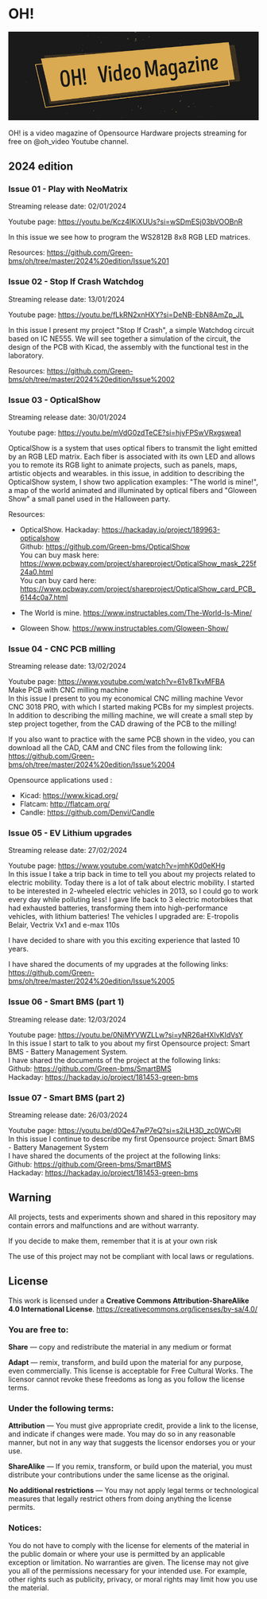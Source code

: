 # OH!
![alt-text](https://github.com/Green-bms/oh/blob/master/Logo/Oh%20video%20magazine.png)

OH! is a video magazine of Opensource Hardware projects streaming for free on @oh_video Youtube channel.

## 2024 edition
### Issue 01 - Play with NeoMatrix
Streaming release date: 02/01/2024 <br>

Youtube page: https://youtu.be/Kcz4IKiXUUs?si=wSDmESj03bVOOBnR <br>

In this issue we see how to program the WS2812B 8x8 RGB LED matrices.<br>

Resources: https://github.com/Green-bms/oh/tree/master/2024%20edition/Issue%201

### Issue 02 - Stop If Crash Watchdog
Streaming release date: 13/01/2024 <br>

Youtube page: https://youtu.be/fLkRN2xnHXY?si=DeNB-EbN8AmZp_JL <br>

In this issue I present my project "Stop If Crash", a simple Watchdog circuit based on IC NE555.
We will see together a simulation of the circuit, the design of the PCB with Kicad, the assembly with the functional test in the laboratory.<br>

Resources: https://github.com/Green-bms/oh/tree/master/2024%20edition/Issue%2002

### Issue 03 - OpticalShow
Streaming release date: 30/01/2024 <br>

Youtube page: https://youtu.be/mVdG0zdTeCE?si=hjvFPSwVRxgswea1 <br>

OpticalShow is a system that uses optical fibers to transmit the light emitted by an RGB LED matrix.
Each fiber is associated with its own LED and allows you to remote its RGB light to animate projects, such as panels, maps, artistic objects and wearables.
in this issue, in addition to describing the OpticalShow system, I show two application examples: "The world is mine!", a map of the world animated and illuminated by optical fibers and "Gloween Show" a small panel used in the Halloween party.<br>

Resources: 

- OpticalShow.
Hackaday: https://hackaday.io/project/189963-opticalshow<br>
Github: https://github.com/Green-bms/OpticalShow<br>
You can buy mask here: https://www.pcbway.com/project/shareproject/OpticalShow_mask_225f24a0.html<br>
You can buy card here: https://www.pcbway.com/project/shareproject/OpticalShow_card_PCB_6144c0a7.html<br>

- The World is mine.
https://www.instructables.com/The-World-Is-Mine/

- Gloween Show.
https://www.instructables.com/Gloween-Show/

### Issue 04 - CNC PCB milling
Streaming release date: 13/02/2024 <br>

Youtube page: https://www.youtube.com/watch?v=61v8TkvMFBA <br>
Make PCB with CNC milling machine <br>
In this issue I present to you my economical CNC milling machine Vevor CNC 3018 PRO, with which I started making PCBs for my simplest projects.
In addition to describing the milling machine, we will create a small step by step project together, from the CAD drawing of the PCB to the milling!<br>

If you also want to practice with the same PCB shown in the video, you can download all the CAD, CAM and CNC files from the following link:<br>
https://github.com/Green-bms/oh/tree/master/2024%20edition/Issue%2004 <br>

Opensource applications used :<br>
 - Kicad: https://www.kicad.org/ <br>
 - Flatcam: http://flatcam.org/ <br>
 - Candle: https://github.com/Denvi/Candle <br>

### Issue 05 - EV Lithium upgrades
Streaming release date: 27/02/2024 <br>

Youtube page: https://www.youtube.com/watch?v=jmhK0d0eKHg <br>
In this issue I take a trip back in time to tell you about my projects related to electric mobility.
Today there is a lot of talk about electric mobility.
I started to be interested in 2-wheeled electric vehicles in 2013, so I could go to work every day while polluting less!
I gave life back to 3 electric motorbikes that had exhausted batteries, transforming them into high-performance vehicles, with lithium batteries!
The vehicles I upgraded are:
E-tropolis Belair,
Vectrix Vx1 and e-max 110s

I have decided to share with you this exciting experience that lasted 10 years.

I have shared the documents of my upgrades at the following links:
https://github.com/Green-bms/oh/tree/master/2024%20edition/Issue%2005

### Issue 06 - Smart BMS (part 1)
Streaming release date: 12/03/2024 <br>

Youtube page: https://youtu.be/0NjMYVWZLLw?si=yNR26aHXIvKIdVsY <br>
In this issue I start to talk to you about my first Opensource project: Smart BMS - Battery Management System.<br>
I have shared the documents of the project at the following links: <br>
Github: https://github.com/Green-bms/SmartBMS <br>
Hackaday: https://hackaday.io/project/181453-green-bms <br>

### Issue 07 - Smart BMS (part 2)
Streaming release date: 26/03/2024 <br>

Youtube page: https://youtu.be/d0Qe47wP7eQ?si=s2jLH3D_zc0WCvRl  <br>
In this issue I continue to describe my first Opensource project: Smart BMS - Battery Management System <br>
I have shared the documents of the project at the following links: <br>
Github: https://github.com/Green-bms/SmartBMS <br>
Hackaday: https://hackaday.io/project/181453-green-bms <br>

## Warning
All projects, tests and experiments shown and shared in this repository may contain errors and malfunctions and are without warranty.

If you decide to make them, remember that it is at your own risk

The use of this project may not be compliant with local laws or regulations.

## License

This work is licensed under a **Creative Commons Attribution-ShareAlike 4.0 International License**.
https://creativecommons.org/licenses/by-sa/4.0/

### You are free to:

**Share** — copy and redistribute the material in any medium or format

**Adapt**  — remix, transform, and build upon the material
for any purpose, even commercially.
This license is acceptable for Free Cultural Works.
The licensor cannot revoke these freedoms as long as you follow the license terms.

### Under the following terms:

**Attribution** — You must give appropriate credit, provide a link to the license, and indicate if changes were made. You may do so in any reasonable manner, but not in any way that suggests the licensor endorses you or your use.

**ShareAlike** — If you remix, transform, or build upon the material, you must distribute your contributions under the same license as the original.

**No additional restrictions** — You may not apply legal terms or technological measures that legally restrict others from doing anything the license permits.

### Notices:
You do not have to comply with the license for elements of the material in the public domain or where your use is permitted by an applicable exception or limitation.
No warranties are given. The license may not give you all of the permissions necessary for your intended use. For example, other rights such as publicity, privacy, or moral rights may limit how you use the material.


